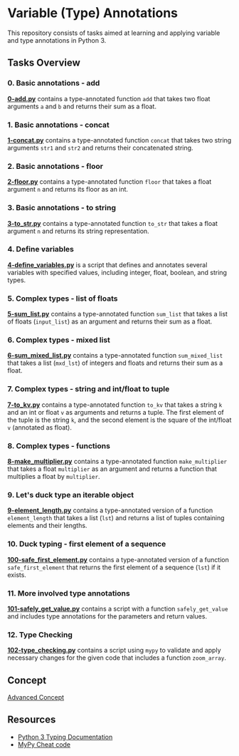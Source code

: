 # Variable (Type) Annotations

This repository consists of tasks aimed at learning and applying variable and type annotations in Python 3.

## Tasks Overview

### 0. Basic annotations - add

[**0-add.py**](0-add.py) contains a type-annotated function `add` that takes two float arguments `a` and `b` and returns their sum as a float.

### 1. Basic annotations - concat

[**1-concat.py**](1-concat.py) contains a type-annotated function `concat` that takes two string arguments `str1` and `str2` and returns their concatenated string.

### 2. Basic annotations - floor

[**2-floor.py**](2-floor.py) contains a type-annotated function `floor` that takes a float argument `n` and returns its floor as an int.

### 3. Basic annotations - to string

[**3-to_str.py**](3-to_str.py) contains a type-annotated function `to_str` that takes a float argument `n` and returns its string representation.

### 4. Define variables

[**4-define_variables.py**](4-define_variables.py) is a script that defines and annotates several variables with specified values, including integer, float, boolean, and string types.

### 5. Complex types - list of floats

[**5-sum_list.py**](5-sum_list.py) contains a type-annotated function `sum_list` that takes a list of floats (`input_list`) as an argument and returns their sum as a float.

### 6. Complex types - mixed list

[**6-sum_mixed_list.py**](6-sum_mixed_list.py) contains a type-annotated function `sum_mixed_list` that takes a list (`mxd_lst`) of integers and floats and returns their sum as a float.

### 7. Complex types - string and int/float to tuple

[**7-to_kv.py**](7-to_kv.py) contains a type-annotated function `to_kv` that takes a string `k` and an int or float `v` as arguments and returns a tuple. The first element of the tuple is the string `k`, and the second element is the square of the int/float `v` (annotated as float).

### 8. Complex types - functions

[**8-make_multiplier.py**](8-make_multiplier.py) contains a type-annotated function `make_multiplier` that takes a float `multiplier` as an argument and returns a function that multiplies a float by `multiplier`.

### 9. Let's duck type an iterable object

[**9-element_length.py**](9-element_length.py) contains a type-annotated version of a function `element_length` that takes a list (`lst`) and returns a list of tuples containing elements and their lengths.

### 10. Duck typing - first element of a sequence

[**100-safe_first_element.py**](100-safe_first_element.py) contains a type-annotated version of a function `safe_first_element` that returns the first element of a sequence (`lst`) if it exists.

### 11. More involved type annotations

[**101-safely_get_value.py**](101-safely_get_value.py) contains a script with a function `safely_get_value` and includes type annotations for the parameters and return values.

### 12. Type Checking

[**102-type_checking.py**](102-type_checking.py) contains a script using `mypy` to validate and apply necessary changes for the given code that includes a function `zoom_array`.

## Concept

[Advanced Concept](https://intranet.alxswe.com/concepts/554)

## Resources

- [Python 3 Typing Documentation](https://intranet.alxswe.com/rltoken/5j0OtdWh36_HVAHKJX2gaA)
- [MyPy Cheat code](https://intranet.alxswe.com/rltoken/Eud-nrUG7x3iT6JD2Sas-g)
